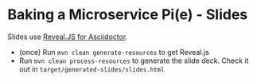 # Baking a Microservice Pi(e) - Slides

Slides use [Reveal.JS for Asciidoctor](https://github.com/asciidoctor/asciidoctor-reveal.js/).

* (once) Run `mvn clean generate-resources` to get Reveal.js 
* Run `mvn clean process-resources` to generate the slide deck. Check it out in `target/generated-slides/slides.html`
